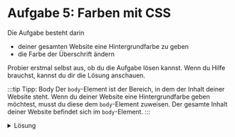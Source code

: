 # Aufgabe 5: Farben mit CSS

Die Aufgabe besteht darin

- deiner gesamten Website eine Hintergrundfarbe zu geben
- die Farbe der Überschrift ändern

Probier erstmal selbst aus, ob du die Aufgabe lösen kannst. Wenn du Hilfe brauchst, kannst du dir die Lösung anschauen.

:::tip Tipp: Body
Der `body`-Element ist der Bereich, in dem der Inhalt deiner Website steht. Wenn du deiner Website eine Hintergrundfarbe geben möchtest, musst du diese dem `body`-Element zuweisen. Der gesamte Inhalt deiner Website befindet sich im `body`-Element.
:::


<details>
  <summary>Lösung</summary>

```css
body {
  background-color: blue;
}

h1 {
  color: red;
}
```

</details>

